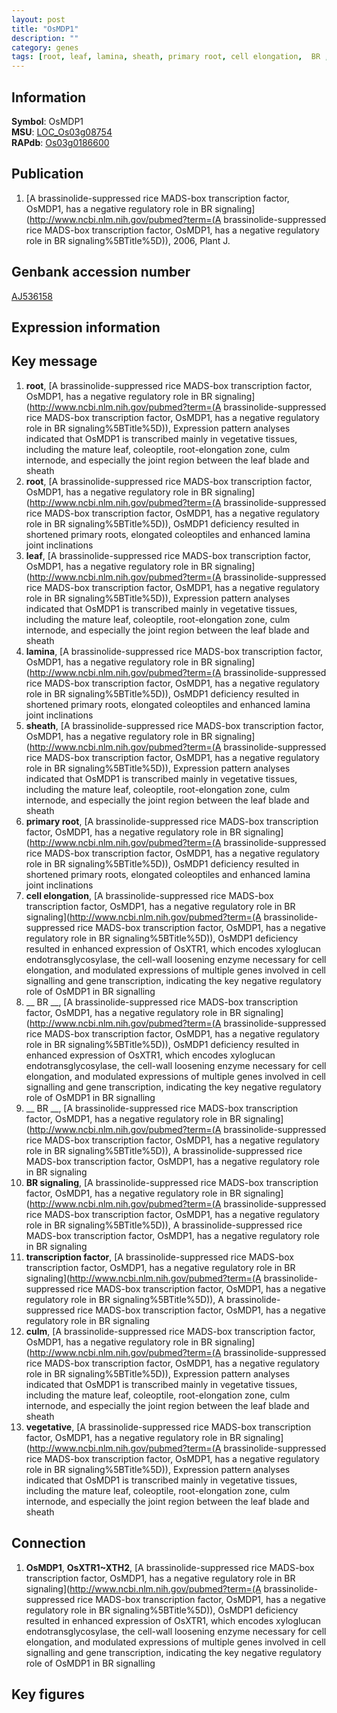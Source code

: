 ```yaml
---
layout: post
title: "OsMDP1"
description: ""
category: genes
tags: [root, leaf, lamina, sheath, primary root, cell elongation,  BR , BR signaling, transcription factor, culm, vegetative, Gene]
---
```


## Information
__Symbol__: OsMDP1  
__MSU__: [LOC_Os03g08754](http://rice.plantbiology.msu.edu/cgi-bin/ORF_infopage.cgi?orf=LOC_Os03g08754)  
__RAPdb__: [Os03g0186600](http://rapdb.dna.affrc.go.jp/viewer/gbrowse_details/irgsp1?name=Os03g0186600)  

## Publication
1. [A brassinolide-suppressed rice MADS-box transcription factor, OsMDP1, has a negative regulatory role in BR signaling](http://www.ncbi.nlm.nih.gov/pubmed?term=(A brassinolide-suppressed rice MADS-box transcription factor, OsMDP1, has a negative regulatory role in BR signaling%5BTitle%5D)), 2006, Plant J.

## Genbank accession number
[AJ536158](http://www.ncbi.nlm.nih.gov/nuccore/AJ536158)

## Expression information

## Key message
1. __root__, [A brassinolide-suppressed rice MADS-box transcription factor, OsMDP1, has a negative regulatory role in BR signaling](http://www.ncbi.nlm.nih.gov/pubmed?term=(A brassinolide-suppressed rice MADS-box transcription factor, OsMDP1, has a negative regulatory role in BR signaling%5BTitle%5D)),  Expression pattern analyses indicated that OsMDP1 is transcribed mainly in vegetative tissues, including the mature leaf, coleoptile, root-elongation zone, culm internode, and especially the joint region between the leaf blade and sheath
2. __root__, [A brassinolide-suppressed rice MADS-box transcription factor, OsMDP1, has a negative regulatory role in BR signaling](http://www.ncbi.nlm.nih.gov/pubmed?term=(A brassinolide-suppressed rice MADS-box transcription factor, OsMDP1, has a negative regulatory role in BR signaling%5BTitle%5D)),  OsMDP1 deficiency resulted in shortened primary roots, elongated coleoptiles and enhanced lamina joint inclinations
3. __leaf__, [A brassinolide-suppressed rice MADS-box transcription factor, OsMDP1, has a negative regulatory role in BR signaling](http://www.ncbi.nlm.nih.gov/pubmed?term=(A brassinolide-suppressed rice MADS-box transcription factor, OsMDP1, has a negative regulatory role in BR signaling%5BTitle%5D)),  Expression pattern analyses indicated that OsMDP1 is transcribed mainly in vegetative tissues, including the mature leaf, coleoptile, root-elongation zone, culm internode, and especially the joint region between the leaf blade and sheath
4. __lamina__, [A brassinolide-suppressed rice MADS-box transcription factor, OsMDP1, has a negative regulatory role in BR signaling](http://www.ncbi.nlm.nih.gov/pubmed?term=(A brassinolide-suppressed rice MADS-box transcription factor, OsMDP1, has a negative regulatory role in BR signaling%5BTitle%5D)),  OsMDP1 deficiency resulted in shortened primary roots, elongated coleoptiles and enhanced lamina joint inclinations
5. __sheath__, [A brassinolide-suppressed rice MADS-box transcription factor, OsMDP1, has a negative regulatory role in BR signaling](http://www.ncbi.nlm.nih.gov/pubmed?term=(A brassinolide-suppressed rice MADS-box transcription factor, OsMDP1, has a negative regulatory role in BR signaling%5BTitle%5D)),  Expression pattern analyses indicated that OsMDP1 is transcribed mainly in vegetative tissues, including the mature leaf, coleoptile, root-elongation zone, culm internode, and especially the joint region between the leaf blade and sheath
6. __primary root__, [A brassinolide-suppressed rice MADS-box transcription factor, OsMDP1, has a negative regulatory role in BR signaling](http://www.ncbi.nlm.nih.gov/pubmed?term=(A brassinolide-suppressed rice MADS-box transcription factor, OsMDP1, has a negative regulatory role in BR signaling%5BTitle%5D)),  OsMDP1 deficiency resulted in shortened primary roots, elongated coleoptiles and enhanced lamina joint inclinations
7. __cell elongation__, [A brassinolide-suppressed rice MADS-box transcription factor, OsMDP1, has a negative regulatory role in BR signaling](http://www.ncbi.nlm.nih.gov/pubmed?term=(A brassinolide-suppressed rice MADS-box transcription factor, OsMDP1, has a negative regulatory role in BR signaling%5BTitle%5D)),  OsMDP1 deficiency resulted in enhanced expression of OsXTR1, which encodes xyloglucan endotransglycosylase, the cell-wall loosening enzyme necessary for cell elongation, and modulated expressions of multiple genes involved in cell signalling and gene transcription, indicating the key negative regulatory role of OsMDP1 in BR signalling
8. __ BR __, [A brassinolide-suppressed rice MADS-box transcription factor, OsMDP1, has a negative regulatory role in BR signaling](http://www.ncbi.nlm.nih.gov/pubmed?term=(A brassinolide-suppressed rice MADS-box transcription factor, OsMDP1, has a negative regulatory role in BR signaling%5BTitle%5D)),  OsMDP1 deficiency resulted in enhanced expression of OsXTR1, which encodes xyloglucan endotransglycosylase, the cell-wall loosening enzyme necessary for cell elongation, and modulated expressions of multiple genes involved in cell signalling and gene transcription, indicating the key negative regulatory role of OsMDP1 in BR signalling
9. __ BR __, [A brassinolide-suppressed rice MADS-box transcription factor, OsMDP1, has a negative regulatory role in BR signaling](http://www.ncbi.nlm.nih.gov/pubmed?term=(A brassinolide-suppressed rice MADS-box transcription factor, OsMDP1, has a negative regulatory role in BR signaling%5BTitle%5D)), A brassinolide-suppressed rice MADS-box transcription factor, OsMDP1, has a negative regulatory role in BR signaling
10. __BR signaling__, [A brassinolide-suppressed rice MADS-box transcription factor, OsMDP1, has a negative regulatory role in BR signaling](http://www.ncbi.nlm.nih.gov/pubmed?term=(A brassinolide-suppressed rice MADS-box transcription factor, OsMDP1, has a negative regulatory role in BR signaling%5BTitle%5D)), A brassinolide-suppressed rice MADS-box transcription factor, OsMDP1, has a negative regulatory role in BR signaling
11. __transcription factor__, [A brassinolide-suppressed rice MADS-box transcription factor, OsMDP1, has a negative regulatory role in BR signaling](http://www.ncbi.nlm.nih.gov/pubmed?term=(A brassinolide-suppressed rice MADS-box transcription factor, OsMDP1, has a negative regulatory role in BR signaling%5BTitle%5D)), A brassinolide-suppressed rice MADS-box transcription factor, OsMDP1, has a negative regulatory role in BR signaling
12. __culm__, [A brassinolide-suppressed rice MADS-box transcription factor, OsMDP1, has a negative regulatory role in BR signaling](http://www.ncbi.nlm.nih.gov/pubmed?term=(A brassinolide-suppressed rice MADS-box transcription factor, OsMDP1, has a negative regulatory role in BR signaling%5BTitle%5D)),  Expression pattern analyses indicated that OsMDP1 is transcribed mainly in vegetative tissues, including the mature leaf, coleoptile, root-elongation zone, culm internode, and especially the joint region between the leaf blade and sheath
13. __vegetative__, [A brassinolide-suppressed rice MADS-box transcription factor, OsMDP1, has a negative regulatory role in BR signaling](http://www.ncbi.nlm.nih.gov/pubmed?term=(A brassinolide-suppressed rice MADS-box transcription factor, OsMDP1, has a negative regulatory role in BR signaling%5BTitle%5D)),  Expression pattern analyses indicated that OsMDP1 is transcribed mainly in vegetative tissues, including the mature leaf, coleoptile, root-elongation zone, culm internode, and especially the joint region between the leaf blade and sheath

## Connection
1. __OsMDP1__, __OsXTR1~XTH2__, [A brassinolide-suppressed rice MADS-box transcription factor, OsMDP1, has a negative regulatory role in BR signaling](http://www.ncbi.nlm.nih.gov/pubmed?term=(A brassinolide-suppressed rice MADS-box transcription factor, OsMDP1, has a negative regulatory role in BR signaling%5BTitle%5D)),  OsMDP1 deficiency resulted in enhanced expression of OsXTR1, which encodes xyloglucan endotransglycosylase, the cell-wall loosening enzyme necessary for cell elongation, and modulated expressions of multiple genes involved in cell signalling and gene transcription, indicating the key negative regulatory role of OsMDP1 in BR signalling

## Key figures


